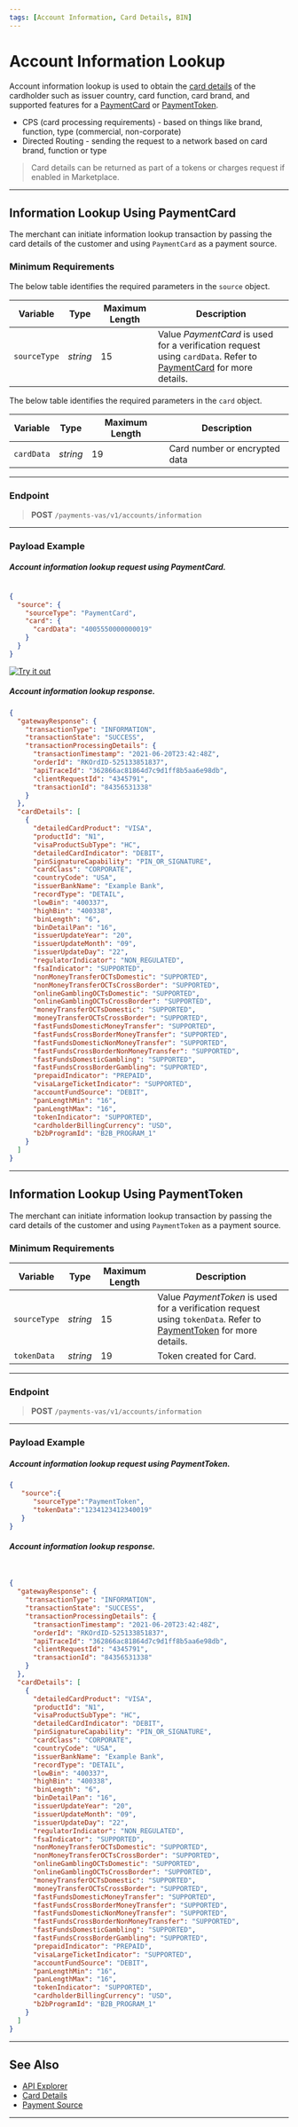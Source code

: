 ```yaml
---
tags: [Account Information, Card Details, BIN]
---
```


# Account Information Lookup

Account information lookup is used to obtain the [card details](?path=docs/Resources/Master-Data/Card-Details.md) of the cardholder such as issuer country, card function, card brand, and supported features for a [PaymentCard](?path=docs/Resources/Guides/Payment-Sources/Payment-Card.md) or [PaymentToken](?path=docs/Resources/API-Documents/Payments_VAS/Payment-Token.md).

- CPS (card processing requirements) - based on things like brand, function, type (commercial, non-corporate)
- Directed Routing - sending the request to a network based on card brand, function or type

<!-- theme: info -->
> Card details can be returned as part of a tokens or charges request if enabled in Marketplace.

---

## Information Lookup Using PaymentCard

The merchant can initiate information lookup transaction by passing the card details of the customer and using `PaymentCard` as a payment source.

### Minimum Requirements

<!--
type: tab
titles: source, card
-->

The below table identifies the required parameters in the `source` object.

| Variable | Type| Maximum Length | Description |
|---------|----------|----------------|---------|
|`sourceType` | *string* | 15 | Value *PaymentCard* is used for a verification request using `cardData`. Refer to [PaymentCard](?path=docs/Resources/Guides/Payment-Sources/Payment-Card.md) for more details. |

<!--
type: tab
-->

The below table identifies the required parameters in the `card` object.

| Variable | Type| Maximum Length | Description |
|---------|----------|----------------|---------|
| `cardData` | *string* | 19 | Card number or encrypted data |

<!-- type: tab-end -->

---

### Endpoint
<!-- theme: success -->
>**POST** `/payments-vas/v1/accounts/information`

---


### Payload Example

<!--
type: tab
titles: Request, Response
-->

##### Account information lookup request using PaymentCard.

```json

{
  "source": {
    "sourceType": "PaymentCard",
    "card": {
      "cardData": "4005550000000019"
    }
  }
}

```

[![Try it out](../../../../assets/images/button.png)](../api/?type=post&path=/payments-vas/v1/accounts/information)

<!--
type: tab
-->

##### Account information lookup response.

```json
{
  "gatewayResponse": {
    "transactionType": "INFORMATION",
    "transactionState": "SUCCESS",
    "transactionProcessingDetails": {
      "transactionTimestamp": "2021-06-20T23:42:48Z",
      "orderId": "RKOrdID-525133851837",
      "apiTraceId": "362866ac81864d7c9d1ff8b5aa6e98db",
      "clientRequestId": "4345791",
      "transactionId": "84356531338"
    }
  },
  "cardDetails": [
    {
      "detailedCardProduct": "VISA",
      "productId": "N1",
      "visaProductSubType": "HC",
      "detailedCardIndicator": "DEBIT",
      "pinSignatureCapability": "PIN_OR_SIGNATURE",
      "cardClass": "CORPORATE",
      "countryCode": "USA",
      "issuerBankName": "Example Bank",
      "recordType": "DETAIL",
      "lowBin": "400337",
      "highBin": "400338",
      "binLength": "6",
      "binDetailPan": "16",
      "issuerUpdateYear": "20",
      "issuerUpdateMonth": "09",
      "issuerUpdateDay": "22",
      "regulatorIndicator": "NON_REGULATED",
      "fsaIndicator": "SUPPORTED",
      "nonMoneyTransferOCTsDomestic": "SUPPORTED",
      "nonMoneyTransferOCTsCrossBorder": "SUPPORTED",
      "onlineGamblingOCTsDomestic": "SUPPORTED",
      "onlineGamblingOCTsCrossBorder": "SUPPORTED",
      "moneyTransferOCTsDomestic": "SUPPORTED",
      "moneyTransferOCTsCrossBorder": "SUPPORTED",
      "fastFundsDomesticMoneyTransfer": "SUPPORTED",
      "fastFundsCrossBorderMoneyTransfer": "SUPPORTED",
      "fastFundsDomesticNonMoneyTransfer": "SUPPORTED",
      "fastFundsCrossBorderNonMoneyTransfer": "SUPPORTED",
      "fastFundsDomesticGambling": "SUPPORTED",
      "fastFundsCrossBorderGambling": "SUPPORTED",
      "prepaidIndicator": "PREPAID",
      "visaLargeTicketIndicator": "SUPPORTED",
      "accountFundSource": "DEBIT",
      "panLengthMin": "16",
      "panLengthMax": "16",
      "tokenIndicator": "SUPPORTED",
      "cardholderBillingCurrency": "USD",
      "b2bProgramId": "B2B_PROGRAM_1"
    }
  ]
}
```

<!-- type: tab-end -->

---

## Information Lookup Using PaymentToken 

The merchant can initiate information lookup transaction by passing the card details of the customer and using `PaymentToken` as a payment source.

### Minimum Requirements

<!--
type: tab
titles: source
-->

| Variable | Type| Maximum Length | Description |
|---------|----------|----------------|---------|
|`sourceType` | *string* | 15 | Value *PaymentToken* is used for a verification request using `tokenData`. Refer to [PaymentToken](?path=docs/Resources/API-Documents/Payments_VAS/Payment-Token.md) for more details. |
|`tokenData`| *string* | 19 | Token created for Card. |

<!-- type: tab-end -->

---

### Endpoint
<!-- theme: success -->
>**POST** `/payments-vas/v1/accounts/information`

---

### Payload Example

<!--
type: tab
titles: Request, Response
-->

##### Account information lookup request using PaymentToken.

```json
{
   "source":{
      "sourceType":"PaymentToken",
      "tokenData":"1234123412340019"
   }
}
```

<!--
type: tab
-->

##### Account information lookup response.

```json


{
  "gatewayResponse": {
    "transactionType": "INFORMATION",
    "transactionState": "SUCCESS",
    "transactionProcessingDetails": {
      "transactionTimestamp": "2021-06-20T23:42:48Z",
      "orderId": "RKOrdID-525133851837",
      "apiTraceId": "362866ac81864d7c9d1ff8b5aa6e98db",
      "clientRequestId": "4345791",
      "transactionId": "84356531338"
    }
  },
  "cardDetails": [
    {
      "detailedCardProduct": "VISA",
      "productId": "N1",
      "visaProductSubType": "HC",
      "detailedCardIndicator": "DEBIT",
      "pinSignatureCapability": "PIN_OR_SIGNATURE",
      "cardClass": "CORPORATE",
      "countryCode": "USA",
      "issuerBankName": "Example Bank",
      "recordType": "DETAIL",
      "lowBin": "400337",
      "highBin": "400338",
      "binLength": "6",
      "binDetailPan": "16",
      "issuerUpdateYear": "20",
      "issuerUpdateMonth": "09",
      "issuerUpdateDay": "22",
      "regulatorIndicator": "NON_REGULATED",
      "fsaIndicator": "SUPPORTED",
      "nonMoneyTransferOCTsDomestic": "SUPPORTED",
      "nonMoneyTransferOCTsCrossBorder": "SUPPORTED",
      "onlineGamblingOCTsDomestic": "SUPPORTED",
      "onlineGamblingOCTsCrossBorder": "SUPPORTED",
      "moneyTransferOCTsDomestic": "SUPPORTED",
      "moneyTransferOCTsCrossBorder": "SUPPORTED",
      "fastFundsDomesticMoneyTransfer": "SUPPORTED",
      "fastFundsCrossBorderMoneyTransfer": "SUPPORTED",
      "fastFundsDomesticNonMoneyTransfer": "SUPPORTED",
      "fastFundsCrossBorderNonMoneyTransfer": "SUPPORTED",
      "fastFundsDomesticGambling": "SUPPORTED",
      "fastFundsCrossBorderGambling": "SUPPORTED",
      "prepaidIndicator": "PREPAID",
      "visaLargeTicketIndicator": "SUPPORTED",
      "accountFundSource": "DEBIT",
      "panLengthMin": "16",
      "panLengthMax": "16",
      "tokenIndicator": "SUPPORTED",
      "cardholderBillingCurrency": "USD",
      "b2bProgramId": "B2B_PROGRAM_1"
    }
  ]
}
```
<!-- type: tab-end -->

---

## See Also

- [API Explorer](../api/?type=post&path=/payments-vas/v1/accounts/information)
- [Card Details](?path=docs/Resources/Master-Data/Card-Details.md)
- [Payment Source](?path=docs/Resources/Guides/Payment-Sources/Source-Type.md)

---
